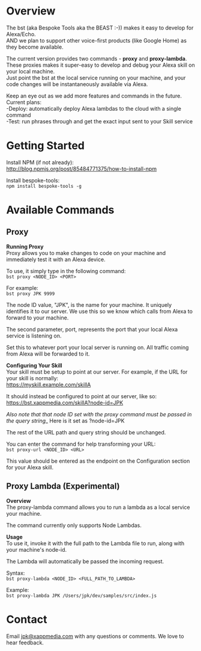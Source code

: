 # Overview
The bst (aka Bespoke Tools aka the BEAST :-)) makes it easy to develop for Alexa/Echo.  
AND we plan to support other voice-first products (like Google Home) as they become available.

The current version provides two commands - **proxy** and **proxy-lambda**.  
These proxies makes it super-easy to develop and debug your Alexa skill on your local machine.  
Just point the bst at the local service running on your machine, and your code changes will be instantaneously available via Alexa.

Keep an eye out as we add more features and commands in the future. Current plans:  
-Deploy: automatically deploy Alexa lambdas to the cloud with a single command  
-Test: run phrases through and get the exact input sent to your Skill service

# Getting Started
Install NPM (if not already):  
http://blog.npmjs.org/post/85484771375/how-to-install-npm

Install bespoke-tools:  
`npm install bespoke-tools -g`

# Available Commands
## Proxy
**Running Proxy**  
Proxy allows you to make changes to code on your machine and immediately test it with an Alexa device.

To use, it simply type in the following command:  
`bst proxy <NODE_ID> <PORT>`

For example:  
`bst proxy JPK 9999`

The node ID value, "JPK", is the name for your machine. It uniquely identifies it to our server.
We use this so we know which calls from Alexa to forward to your machine.

The second parameter, port, represents the port that your local Alexa service is listening on.

Set this to whatever port your local server is running on. All traffic coming from Alexa will be forwarded to it.

**Configuring Your Skill**  
Your skill must be setup to point at our server. For example, if the URL for your skill is normally:  
https://myskill.example.com/skillA

It should instead be configured to point at our server, like so:  
https://bst.xappmedia.com/skillA?node-id=JPK

_Also note that that node ID set with the proxy command must be passed in the query string__
Here is it set as ?node-id=JPK

The rest of the URL path and query string should be unchanged.

You can enter the command for help transforming your URL:  
`bst proxy-url <NODE_ID> <URL>`

This value should be entered as the endpoint on the Configuration section for your Alexa skill.

## Proxy Lambda (Experimental)
**Overview**  
The proxy-lambda command allows you to run a lambda as a local service your machine.

The command currently only supports Node Lambdas.

**Usage**  
To use it, invoke it with the full path to the Lambda file to run, along with your machine's node-id.

The Lambda will automatically be passed the incoming request.

Syntax:  
`bst proxy-lambda <NODE_ID> <FULL_PATH_TO_LAMBDA>`

Example:  
`bst proxy-lambda JPK /Users/jpk/dev/samples/src/index.js`

# Contact
Email jpk@xappmedia.com with any questions or comments. We love to hear feedback.